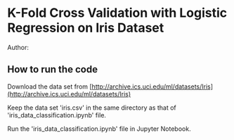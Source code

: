 # K-Fold Cross Validation with Logistic Regression on Iris Dataset

Author:

## How to run the code

Download the data set from  [http://archive.ics.uci.edu/ml/datasets/Iris](http://archive.ics.uci.edu/ml/datasets/Iris) 

Keep the data set 'iris.csv' in the same directory as that of 'iris_data_classification.ipynb' file.

Run the 'iris_data_classification.ipynb' file in Jupyter Notebook.
